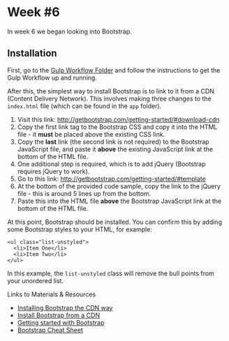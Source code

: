 # Week #6

In week 6 we began looking into Bootstrap.

## Installation

First, go to the [Gulp Workflow Folder](../Resources/gulp-workflow/) and follow the instructions to get the Gulp Workflow up and running.

After this, the simplest way to install Bootstrap is to link to it from a CDN (Content Delivery Network). This involves making three changes to the `index.html` file (which can be found in the `app` folder).

1. Visit this link: http://getbootstrap.com/getting-started/#download-cdn
2. Copy the first link tag to the Bootstrap CSS and copy it into the HTML file - it **must** be placed above the existing CSS link.
3. Copy the **last** link (the second link is not required) to the Bootstrap JavaScript file, and paste it **above** the existing JavaScript link at the bottom of the HTML file.
4. One additional step is required, which is to add jQuery (Bootstrap requires jQuery to work).
5. Go to this link: http://getbootstrap.com/getting-started/#template
6. At the bottom of the provided code sample, copy the link to the jQuery file - this is around 5 lines up from the bottom.
7. Paste this into the HTML file **above** the Bootstrap JavaScript link at the bottom of the HTML file.

At this point, Bootstrap should be installed. You can confirm this by adding some Bootstrap styles to your HTML, for example:

```
<ul class="list-unstyled">
  <li>Item One</li>
  <li>Item Two</li>
</ul>
```
In this example, the `list-unstyled` class will remove the bull points from your unordered list.

Links to Materials & Resources

* [Installing Bootstrap the CDN way](https://www.youtube.com/watch?v=R52AsglN0DE)
* [Install Bootstrap from a CDN](http://htmlcheats.com/bootstrap/bootstrap-tutorial-cdn/)
* [Getting started with Bootstrap](http://www.w3schools.com/bootstrap/bootstrap_get_started.asp)
* [Bootstrap Cheat Sheet](https://www.cheatography.com/masonjo/cheat-sheets/bootstrap/)
